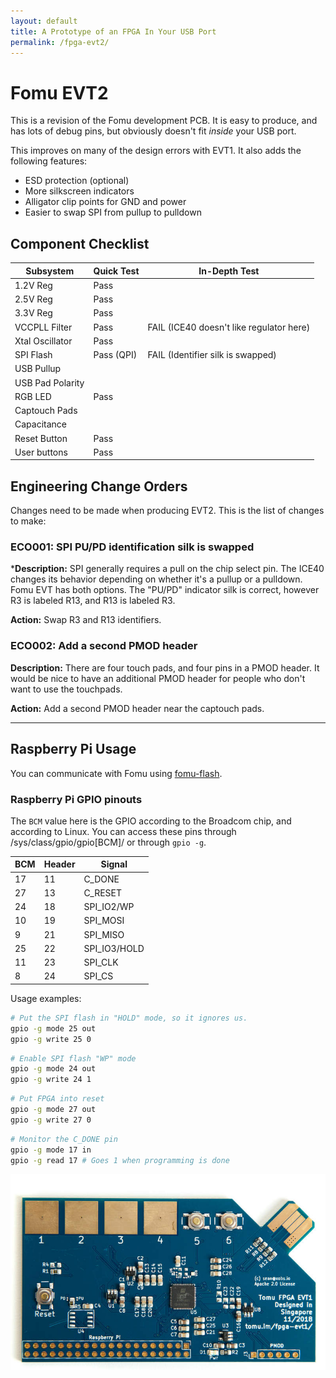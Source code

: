 ```yaml
---
layout: default
title: A Prototype of an FPGA In Your USB Port
permalink: /fpga-evt2/
---
```


<style>
.container {
  max-width: initial;
}
</style>

# Fomu EVT2

This is a revision of the Fomu development PCB.  It is easy to produce, and has lots of debug pins, but obviously doesn't fit _inside_ your USB port.

This improves on many of the design errors with EVT1.  It also adds the following features:

* ESD protection (optional)
* More silkscreen indicators
* Alligator clip points for GND and power
* Easier to swap SPI from pullup to pulldown

## Component Checklist

|Subsystem        | Quick Test | In-Depth Test
|-----------------|------------|--------------
|1.2V Reg         | Pass
|2.5V Reg         | Pass
|3.3V Reg         | Pass 
|VCCPLL Filter    | Pass       | FAIL (ICE40 doesn't like regulator here)
|Xtal Oscillator  | Pass
|SPI Flash        | Pass (QPI) | FAIL (Identifier silk is swapped)
|USB Pullup       | 
|USB Pad Polarity |
|RGB LED          | Pass 
|Captouch Pads    |
|Capacitance      |
|Reset Button     | Pass
|User buttons     | Pass

## Engineering Change Orders

Changes need to be made when producing EVT2.  This is the list of changes to make:

### ECO001: SPI PU/PD identification silk is swapped

***Description:** SPI generally requires a pull on the chip select pin.  The ICE40 changes its behavior depending on whether it's a pullup or a pulldown.  Fomu EVT has both options.  The "PU/PD" indicator silk is correct, however R3 is labeled R13, and R13 is labeled R3.

**Action:** Swap R3 and R13 identifiers.

### ECO002: Add a second PMOD header

**Description:** There are four touch pads, and four pins in a PMOD header. It would be nice to have an additional PMOD header for people who don't want to use the touchpads.

**Action:** Add a second PMOD header near the captouch pads.

---

## Raspberry Pi Usage

You can communicate with Fomu using [fomu-flash](https://github.com/im-tomu/fomu-flash).

### Raspberry Pi GPIO pinouts

The `BCM` value here is the GPIO according to the Broadcom chip, and according to Linux.  You can access these pins through /sys/class/gpio/gpio[BCM]/ or through `gpio -g`.

|BCM | Header | Signal
|----|--------|--------
|17  | 11     | C_DONE
|27  | 13     | C_RESET
|24  | 18     | SPI_IO2/WP
|10  | 19     | SPI_MOSI
| 9  | 21     | SPI_MISO
|25  | 22     | SPI_IO3/HOLD
|11  | 23     | SPI_CLK
| 8  | 24     | SPI_CS

Usage examples:

```sh
# Put the SPI flash in "HOLD" mode, so it ignores us.
gpio -g mode 25 out
gpio -g write 25 0
```

```sh
# Enable SPI flash "WP" mode
gpio -g mode 24 out
gpio -g write 24 1
```

```sh
# Put FPGA into reset
gpio -g mode 27 out
gpio -g write 27 0
```

```sh
# Monitor the C_DONE pin
gpio -g mode 17 in
gpio -g read 17 # Goes 1 when programming is done
```

![Fomu EVT1](img/tomu-fpga-evt-1-smaller.jpg)
